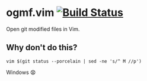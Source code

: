 # ogmf.vim [![Build Status](https://travis-ci.org/attomos/le-manga.svg)](https://travis-ci.org/attomos/le-manga)


Open git modified files in Vim.


Why don't do this?
------------------

    vim $(git status --porcelain | sed -ne 's/^ M //p')

Windows :anguished:

